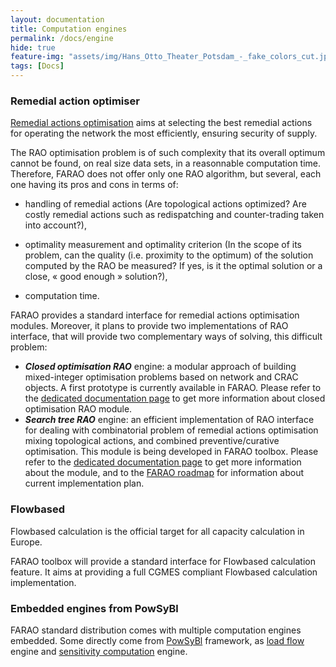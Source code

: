 ```yaml
---
layout: documentation
title: Computation engines
permalink: /docs/engine
hide: true
feature-img: "assets/img/Hans_Otto_Theater_Potsdam_-_fake_colors_cut.jpg"
tags: [Docs]
---
```


### Remedial action optimiser

[Remedial actions optimisation](/docs/engine/ra-optimisation) aims at selecting the best remedial actions
for operating the network the most efficiently, ensuring security of supply.

The RAO optimisation problem is of such complexity that its overall optimum cannot be found, on real size data sets, in a reasonnable computation time. Therefore, FARAO does not offer only one RAO algorithm, but several, each one having its pros and cons in terms of:

- handling of remedial actions (Are topological actions optimized? Are costly remedial actions such as redispatching and counter-trading taken into account?),

- optimality measurement and optimality criterion (In the scope of its problem, can the quality (i.e. proximity to the optimum) of the solution computed by the RAO be measured? If yes, is it the optimal solution or a close, « good enough » solution?),

- computation time.

FARAO provides a standard interface for remedial actions optimisation modules.
Moreover, it plans to provide two implementations of RAO interface, that will provide two complementary ways of solving,
this difficult problem:
- ***Closed optimisation RAO*** engine: a modular approach of building mixed-integer optimisation problems based on network
and CRAC objects. A first prototype is currently available in FARAO. Please refer to the
[dedicated documentation page](/docs/engine/ra-optimisation/closed-optimisation-rao) to get more information
about closed optimisation RAO module.
- ***Search tree RAO*** engine: an efficient implementation of RAO interface for dealing with combinatorial problem of remedial actions optimisation mixing topological actions, and combined preventive/curative optimisation. This module is being developed in FARAO toolbox. Please refer to the [dedicated documentation page](/docs/engine/ra-optimisation/search-tree-rao) to get more information about the module, and to the [FARAO roadmap](/roadmap) for information about current implementation plan.

### Flowbased

Flowbased calculation is the official target for all capacity calculation in Europe.

FARAO toolbox will provide a standard interface for Flowbased calculation feature.
It aims at providing a full CGMES compliant Flowbased calculation implementation.

### Embedded engines from PowSyBl

FARAO standard distribution comes with multiple computation engines embedded. Some directly come from [PowSyBl](http://www.powsybl.org)
framework, as [load flow](https://powsybl.github.io/docs/tools/loadflow.html) engine and
[sensitivity computation](https://powsybl.github.io/docs/tools/sensitivity-computation.html) engine.



